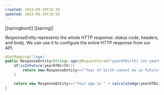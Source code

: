 ```yaml
---
created: 2024-09-20T10:39
updated: 2024-09-20T10:50
---
```

[[springboot]] [[spring]]

*ResponseEntity* represents the whole HTTP response: status code, headers, and body. We can use it to configure the entire HTTP response from our API.

```java
@GetMapping("/age)
public ResponseEntity<String> age(@RequestParam("yearOfBirth) int yearOfBirth) {
	if(isInFuture(yearOfBirth)){
		return new ResponseEntity<>("Year of birth cannot be in future", HttpStatus.Bad_Request);
	}

	return new ResponseEntity<>("Your age is " + calculateAge(yearOfBirth), HttpStatus.OK);
}			
```